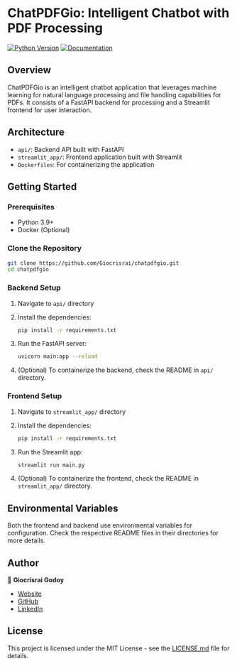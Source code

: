 
# ChatPDFGio: Intelligent Chatbot with PDF Processing

[![Python Version](https://img.shields.io/badge/Python-3.9-green.svg)](https://www.python.org/)
[![Documentation](https://img.shields.io/badge/documentation-yes-green.svg)](https://github.com/Giocrisrai/chatpdfgio#readme)

## Overview

ChatPDFGio is an intelligent chatbot application that leverages machine learning for natural language processing and file handling capabilities for PDFs. It consists of a FastAPI backend for processing and a Streamlit frontend for user interaction.

## Architecture

- `api/`: Backend API built with FastAPI
- `streamlit_app/`: Frontend application built with Streamlit
- `Dockerfiles`: For containerizing the application

## Getting Started

### Prerequisites

- Python 3.9+
- Docker (Optional)

### Clone the Repository

```bash
git clone https://github.com/Giocrisrai/chatpdfgio.git
cd chatpdfgio
```

### Backend Setup

1. Navigate to `api/` directory
2. Install the dependencies:

    ```bash
    pip install -r requirements.txt
    ```

3. Run the FastAPI server:

    ```bash
    uvicorn main:app --reload
    ```

4. (Optional) To containerize the backend, check the README in `api/` directory.

### Frontend Setup

1. Navigate to `streamlit_app/` directory
2. Install the dependencies:

    ```bash
    pip install -r requirements.txt
    ```

3. Run the Streamlit app:

    ```bash
    streamlit run main.py
    ```

4. (Optional) To containerize the frontend, check the README in `streamlit_app/` directory.

## Environmental Variables

Both the frontend and backend use environmental variables for configuration. Check the respective README files in their directories for more details.

## Author

👤 **Giocrisrai Godoy**

- [Website](https://www.giocrisrai.com/)
- [GitHub](https://github.com/giocrisrai)
- [LinkedIn](https://www.linkedin.com/in/giocrisrai)

## License

This project is licensed under the MIT License - see the [LICENSE.md](LICENSE.md) file for details.
